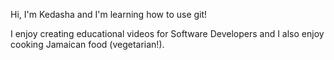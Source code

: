 Hi, I'm Kedasha and I'm learning how to use git! 

I enjoy creating educational videos for Software Developers and I also enjoy cooking Jamaican food (vegetarian!). 
